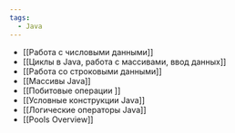 ```yaml
---
tags:
  - Java
---
```

- [[Работа с числовыми данными]]
- [[Циклы в Java, работа с массивами, ввод данных]]
- [[Работа со строковыми данными]]
- [[Массивы Java]]
- [[Побитовые операции ]]
- [[Условные конструкции Java]]
- [[Логические операторы Java]]
- [[Pools Overview]]
